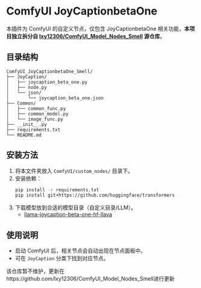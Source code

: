 # ComfyUI JoyCaptionbetaOne

本插件为 ComfyUI 的自定义节点，仅包含 JoyCaptionbetaOne 相关功能，**本项目独立拆分自 [lxy12306/ComfyUI_Model_Nodes_Smell](https://github.com/lxy12306/ComfyUI_Model_Nodes_Smell) 源仓库**。

## 目录结构

```
ComfyUI_JoyCaptionbetaOne_Smell/
├── JoyCaption/
│   ├── joycaption_beta_one.py
│   ├── node.py
│   └── json/
│       └── joycaption_beta_one.json
├── Common/
│   ├── common_func.py
│   ├── common_model.py
│   └── image_func.py
├── __init__.py
├── requirements.txt
└── README.md
```

## 安装方法

1. 将本文件夹放入 `ComfyUI/custom_nodes/` 目录下。
2. 安装依赖：
    ```bash
    pip install -r requirements.txt
    pip install git+https://github.com/huggingface/transformers
    ```
3. 下载模型放到合适的模型目录（自定义目录/LLM）。
    - [llama-joycaption-beta-one-hf-llava](https://modelscope.cn/models/fancyfeast/llama-joycaption-beta-one-hf-llava)

## 使用说明

- 启动 ComfyUI 后，相关节点会自动出现在节点面板中。
- 可在 `JoyCaption` 分类下找到对应节点。

该仓库暂不维护，更新在https://github.com/lxy12306/ComfyUI_Model_Nodes_Smell进行更新

